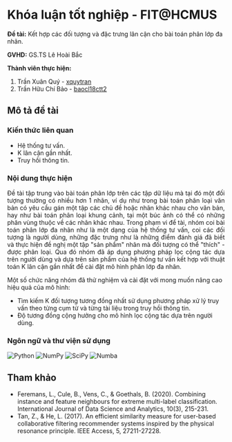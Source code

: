 # Khóa luận tốt nghiệp - FIT@HCMUS
**Đề tài:** Kết hợp các đối tượng và đặc trưng lân cận cho bài toán phân lớp đa nhãn.

**GVHD:** GS.TS Lê Hoài Bắc

**Thành viên thực hiện:**
1. Trần Xuân Quý - [xquytran](https://github.com/XQuyTran)
2. Trần Hữu Chí Bảo - [baocl18ctt2](https://github.com/baocl18ctt2)

## Mô tả đề tài
### Kiến thức liên quan
- Hệ thống tư vấn.
- K lân cận gần nhất.
- Truy hồi thông tin.

### Nội dung thực hiện
<p align="justify">
Đề tài tập trung vào bài toán phân lớp trên các tập dữ liệu mà tại đó một đối tượng thường có nhiều hơn 1 nhãn, ví dụ như trong bài toán phân loại văn bản có yêu cầu gán một tập các chủ đề hoặc nhãn khác nhau cho văn bản, hay như bài toán phân loại khung cảnh, tại một búc ảnh có thể có những phân vùng thuộc về các nhãn khác nhau. Trong phạm vi để tài, nhóm coi bài toán phân lớp đa nhãn như là một dạng của hệ thống tư vấn, coi các đối tượng là người dùng, những đặc trưng như là những điểm đánh giá đã biết và thực hiện đề nghị một tập "sản phẩm" nhãn mà đối tượng có thể "thích" - được phân loại. Qua đó nhóm đã áp dụng phương pháp lọc cộng tác dựa trên người dùng và dựa trên sản phẩm của hệ thống tư vấn kết hợp với thuật toán K lân cận gần nhất để cài đặt mô hình phân lớp đa nhãn.
</p>
    
Một số chức năng nhóm đã thử nghiệm và cài đặt với mong muốn nâng cao hiệu quả của mô hình:
- Tìm kiếm K đối tượng tương đồng nhất sử dụng phương pháp xử lý truy vấn theo từng cụm từ và từng tài liệu trong truy hồi thông tin.
- Độ tương đồng cộng hưởng cho mô hình lọc cộng tác dựa trên người dùng.

### Ngôn ngữ và thư viện sử dụng
![Python](https://img.shields.io/badge/python-3776AB.svg?&style=for-the-badge&logo=python&logoColor=white)
![NumPy](https://img.shields.io/badge/numpy-%23013243.svg?style=for-the-badge&logo=numpy&logoColor=white)
![SciPy](https://img.shields.io/badge/SciPy-%230C55A5.svg?style=for-the-badge&logo=scipy&logoColor=%white)
![Numba](https://img.shields.io/badge/numba-E4E6E7.svg?style=for-the-badge&logo=numba&logoColor=blue)

## Tham khảo
- Feremans, L., Cule, B., Vens, C., & Goethals, B. (2020). Combining instance and feature neighbours for extreme multi-label classification. International Journal of Data Science and Analytics, 10(3), 215-231.
- Tan, Z., & He, L. (2017). An efficient similarity measure for user-based collaborative filtering recommender systems inspired by the physical resonance principle. IEEE Access, 5, 27211-27228.
